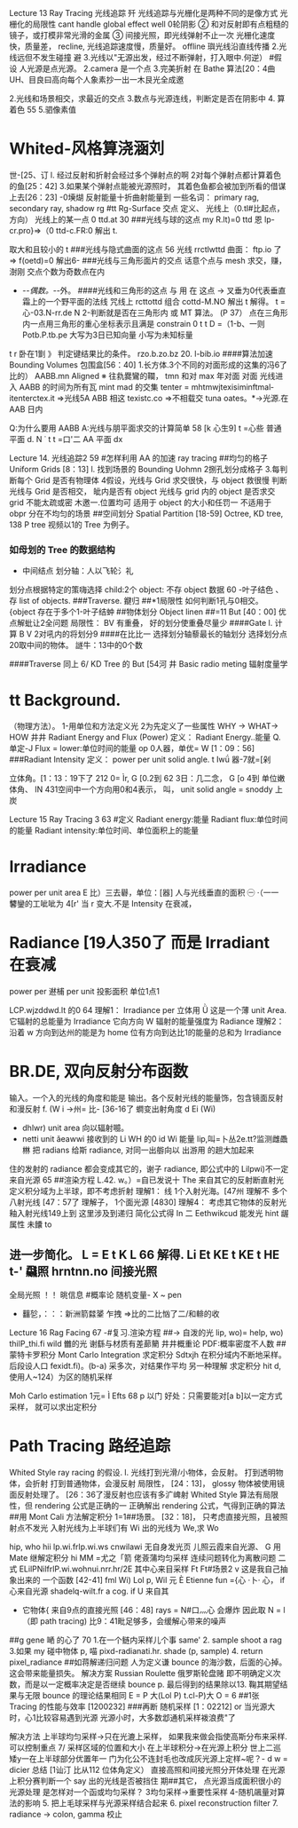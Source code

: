 Lecture 13
Ray Tracing 光线追踪 歼
光线追踪与光栅化是两种不同的是像方式
光栅化的局限性
cant handle global effect well
0轮阴影
② 和对反射即有点粗糙的镜子，或打模非常光滑的金属
③ 间接光照，即光线弹射不止一次
光栅化速度快，质量差， recline,
光线追踪速度慢，质量好。 offline
璵光线沿直线传播
2.光线远但不发生碰撞 避
3.光线以"无源出发，经过不断弹射，打入眼中.何逆）
#假设
人光源是点光源。
2.camera 是一个点
3.完美折射
在 Bathe 算法[20：4曲
UH、目良曰高向每个人象素抄一出一木艮光全成邀

2.光线和场景相交，求最近的交点
3.数点与光源连线，判断定是否在阴影中
4. 算着色 55
5.驷像素值
# Whited-风格算浇涵刘
世-[25、订
l. 经过反射和折射会经过多个弹射点的啊
2对每个弹射点都计算着色的鱼[25：42]
3.如果某个弹射点能被光源照时，
其着色鱼都会被加到所看的借谋上去[26：23]
-0㙽煳 反射能量十折曲射能量到
一些名词： primary rag, secondary ray, shadow rg
#tt Rg-Surface 交点
定义、
光线上（0.tl#比起点，方向）
光线上的某一点 0 ttd.at 30
###光线与球的这点
my R.lt)=0 ttd
恩 lp-cr.pro}⇒（0 ttd-c.FR:0
解出 t.

取大和且较小的 t
###光线与隐式曲面的这点 56
光线 rrctlwttd
曲面： ftp.io 了⇒ f(oetd)=0
解出6-
###光线与三角形面片的交点
话意个点与 mesh 求交，赚，澍刚
交点个数为奇数点在内
- -_-偶数。-_-外。
####光线和三角形的这点
与 用 在 这点
→ 叉垂为0代表垂直
霜上的一个野平面的法线
咒线上 rcttottd
组合 cottd-M.NO 解出 t
解得。 t = 心-03.N-rr.­de N
2-判断就是否在三角形内
或 MT 算法。 (P 37）
点在三角形内一点用三角形的重心坐标表示且满是 constrain
0 t t D =（1-b、一则 Potb.P.tb.pe
大写为3日已知向量
小写为未知标量

t r
卧在1㔐 》
判定键结果比的条件。 rzo.b.zo.bz 20. l-bib.io
####算法加速
Bounding Volumes 包围盒[56：40]
1.长方体.3个不同的对面形成的这集的冯6了
比的）
AABB.mn Aligned
※ 往㐜爨鸞的䪍，
tmn 和对 max
年对面 对面
光线进入 AABB 的时间为所有瓦 mint mad 的交集
tenter = mhtmwjtexisiminftmal­itenterctex.it ⇒光线5A ABB 相这
texistc.co ⇒不相载交
tuna oates。*→光源.在 AAB 日内

Q:为什么要用 AABB
A:光线与朋平面求交的计算简单 58
[k 心生9]
t =心些 普通平面
d. N ˙
t
t =口'二 AA 平面
dx

Lecture 14.
光线追踪2 59
#怎样利用 AA 的加速 ray tracing
##均匀的格子 Uniform Grids [8：13]
l. 找到场景的 Bounding Uohmn
2捌孔划分成格子
3.每判断每个 Grid 是否有物理体
4假设，光线与 Grid 求交很快，与 object 救很慢
判断光线与 Grid 是否相交，
皉内是否有 object
光线与 grid 内的 object 是否求交
grid 不能太疏或密 木邀一.位置均可
适用于 object 的大小和任罚一
不适用于 obpr 分在不均匀的场景
##空间划分 Spatial Partition
[18-59] Octree, KD tree, 138 P tree
视频以1的 Tree 为例子。
### 如母划的 Tree 的数据结构
- 中间结点
划分轴：人以飞轮氵礼

划分点根据特定的策嗨选择
child:2个
object: 不存 object 数据 60
-叶子结色
、 存 list of objects.
###Traverse.
𨫡归
##*1局限性
如何判断1孔与0相交。
{object 存在于多个1-叶子结蚛
##物体划分 Object linen
##=11 But [40：00]
优点解蚍让2全问题
局限性： BV 有重叠，
好的划分使重叠尽量少
####Gate
l. 计算 B V
2对吼内的将划分9
####在比比一
选择划分轴藜最长的轴划分
选择划分点20取中间的物体。
譢牛：13中的0个数

####Traverse
同上 6/
KD Tree 的 But [54河
井 Basic radio meting 辐射度量学
# tt Background.
（物理方法）。
1-用单位和方法定义光
2为先定义了一些属性
WHY → WHAT-> HOW
井井 Radiant Energy and Flux (Power)
定义：
Radiant Energy..能量 Q. 单定-J
Flux = lower:单位时间的能量 op
0人器，单优= W
[1：09：56]
###Radiant Intensity
定义： power per unit solid angle.
t
Iwǘ 器-7就=[剁

立体角。[1：13：19下了
212 0= Ìr, G [0.2到 62
3日：几二念， G [o 4到
单位嫩体角、
IN 431空间中一个方向用0和4表示，
叫， unit solid angle = snoddy
上炭

Lecture 15
Ray Tracing 3 63
#定义
Radiant energy:能量
Radiant flux:单位时间的能量
Radiant intensity:单位时间、单位面积上的能量
# Irradiance
power per unit area
E 比）三去礜，单位：[器]
人与光线垂直的面积
㊀ ·（一一 䭳鑾的工呲呲为
4[r'
当 r 变大.不是 Intensity 在衰减，
# Radiance [19人350了 而是 Irradiant 在衰减
power per 䢤㭪 per unit 投影面积
单位1点1

LCP.wjzd­dwd.lt 的0 64
理解1： Irradiance per 立体用
Ǜ 这是一个薄 unit Area.
它辐射的总能量为 Irradiance
它向方向 W 辐射的能量强度为 Radiance
理解2：
沿着 w 方向到达州的能是为 home
位有方向到达比1的能量的总和为 Irradiance
# BR.DE, 双向反射分布函数
输入。一个入的光线的角度和能是
输出。各个反射光线的能量饰，包含镜面反射和漫反射
f. (W i →州= 比- [36-16了
𧒄变出射角度 d Ei (Wi)
- dhlwr) unit area 向以辐射𡄯。
- netti unit ǎeawwi 接收到的
Li WH 的0 id Wi 能量
lip,叫=卜丛2e.tt?监测雌飍㴇
把 radians 给斯 radiance, 对同一出䑻向以
出游用 的趟大加起来

住的发射的 radiance 都会变成其它的，谢子 radiance,
即公式中的 Lilpwi)不一定来自光源 65
##渲染方程
L.42. w。）=自已发说十 The
来自其它的反射断直射光
定义积分域为上半球，即不考虑折射
理解1： 线
1个入射光海。[47州
理解不
多个八射光线 [47：57了
理解子，
1个面光源 [4830]
理解4：
考虑其它物体的反射光釉入射光线149上到
这里涉及到递归
简化公式得
In 二 Eethwikcud
能发光 hint 龌属性
未饢 to

进一步简化。
L = E t K L 66
解得.
Li Et KE t KE t HE t-'
飝照 hrntnn.no
间接光照
-
全局光照
！！
晀信息
#概率论
随机变量- X ~ pen
- 䨻乻，：：：新洲箭㵘𣁦
乍拽 ⇒比的二比忷了二/和輫的收

Lecture 16
Rag Facing 67
-#复习.渲染方程
##→ 自泼的光
lip, wo)= help, wo)
thilP_thi.fi wild
雦的光 谢繇与材质有差蓈䉮
井井概重论
PDF:概率密度不人数
##蒙特卡罗积分 Mont Carlo Integration
求定积分 Sdtxjh
在积分域内不断地采样。
后段设人口 fexidt.fi)。(b-a)
采多次，对结果作平均
另一种理解
求定积分 hit d,
使用人~124）为区的随机采样

Moh Carlo estimation
1元= Ì Efts 68
p 以门
好处：只需要能对[a b]以一定方式采样，
就可以求出定积分
# Path Tracing 路经追踪
Whited Style ray racing 的假设.
l. 光线打到光滑/小物体，会反射。
打到透明物体，会折射
打到普通物体，会漫反射
局限性，
[24：13]， glossy 物体被使用镜面反射处理了。
[26：36了漫反射也应该有多㲿崥射
Whited Style 算法有局限性，但 rendering 公式是正确的一
正确解出 rendering 公式，气得到正确的算法
##用 Mont Cali 方法解定积分
1=1##场景。
[32：18]，
只考虑直接光照，且被照射点不发光
入射光线为上半球们有 Wi
出的光线为 We,求 Wo

hip, who hii lp.wi.frlp.wi.ws cnwilawi
无自身发光页 儿照云霞来自光源、 G
用 Mate 继解定积分
hi MM =尤之「箭 佬薟蒲均匀采样
连续问题转化为离散问题
二式 ELilPNilfrlP.wi.wohnui.nrr.­hr/2E
其中心来目采样
Ft Ft#场景2 v 这是我自己抽象出来的
一个函数
[42-41] fml Wi)
Lol p, Wil 元 È Etienne
fun ={心 ·卜· 心， if 心来自光源
shadelq-wilt.fr a cog. if U 来自其
- 它物体{
来自9点的直接光照
[46：48] rays = N#口灬心 会爆炸
因此取 N = l （即 path tracing)
比9：41毗足够多，会缓解心带来的噪声

##g gene 嗮
的心了 70
1.在一个鲢内采样儿个事 same'
2. sample shoot a rag
3.如果 my 碰中物体 p,
喵 pixd-radianati.hr. shade (p, sample)
4. return pixel_radiance
##如蒋解递归问题
人为定义谦 bounce 的海沙数，后面的心掉。
这会带来能量损失。
解决方案 Russian Roulette 俄罗斯轮盘赌
即不明确定义次数，而是以一定概率决定是否继续 bounce
p.
最后得到的结果除以13.
鞠其期望结果与无限 bounce 的理论结果相同
E = P 大(Lol P) t.cl-P)大 O = 6
##1张 Tracing 的性能与效率
[1200232]
###再断 随机采样
[1：02212] or
当光源大时，心1比较容易遇到光源
光源小时，大多数邶通机采样袯浪费"了

解决方法
上半球均匀采样->只在光漉上采样，
如果我来做会指使高斯分布来采样.可以控制重点 7/
采样区域的位置和大小
在上半球积分->在光源上积分
世上二巡矮y一在上半球部分优置年一
门为化公不连封毛也改成灰光源上定样~呢？-
d w = dicier
总结 [1讪汀 比从112 位体角定义）
直接高照和间接光照分开体处理
在光源上积分赛判断一个 say 出的光线是否被挡住
期##其它，
点光源当成面积很小的光源处理
是怎样对一个函或均匀采样？
3均匀采样→重要性采样
4-随机飊量对算法的影响
5. 把上毛球采样与光源采样结合起来
6. pixel reconstruction filter
7. radiance → colon, gamma 校止

